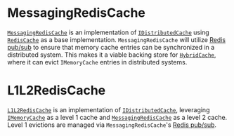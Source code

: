 # MessagingRedisCache

[`MessagingRedisCache`](/src/MessagingRedisCache/README.md) is an implementation of [`IDistributedCache`](https://github.com/dotnet/runtime/blob/main/src/libraries/Microsoft.Extensions.Caching.Abstractions/src/IDistributedCache.cs) using [`RedisCache`](https://github.com/dotnet/aspnetcore/blob/main/src/Caching/StackExchangeRedis/src/RedisCache.cs) as a base implementation. `MessagingRedisCache` will utilize [Redis pub/sub](https://redis.io/topics/pubsub) to ensure that memory cache entries can be synchronized in a distributed system. This makes it a viable backing store for [`HybridCache`](https://learn.microsoft.com/en-us/aspnet/core/performance/caching/hybrid), where it can evict `IMemoryCache` entries in distributed systems.

# L1L2RedisCache

[`L1L2RedisCache`](/src/L1L2RedisCache/README.md) is an implementation of [`IDistributedCache`](https://github.com/dotnet/runtime/blob/main/src/libraries/Microsoft.Extensions.Caching.Abstractions/src/IDistributedCache.cs), leveraging [`IMemoryCache`](https://github.com/dotnet/runtime/blob/main/src/libraries/Microsoft.Extensions.Caching.Abstractions/src/IMemoryCache.cs) as a level 1 cache and [`MessagingRedisCache`](/src/MessagingRedisCache/README.md) as a level 2 cache. Level 1 evictions are managed via `MessagingRedisCache`'s [Redis pub/sub](https://redis.io/topics/pubsub).